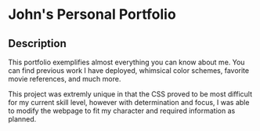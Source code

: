 # John's Personal Portfolio

## Description

This portfolio exemplifies almost everything you can know about me. You can find previous work I have deployed, whimsical color schemes, favorite movie references, and much more.

This project was extremly unique in that the CSS proved to be most difficult for my current skill level, however with determination and focus, I was able to modify the webpage to fit my character and required information as planned.

